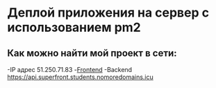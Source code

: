 # Деплой приложения на сервер с использованием pm2

## Как можно найти мой проект в сети:

-IP адрес 51.250.71.83
-[Frontend](https://mysuperfront.students.nomoredomains.icu)
-Backend https://api.superfront.students.nomoredomains.icu
